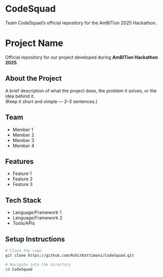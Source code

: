 # CodeSquad
Team CodeSquad’s official repository for the AmBITion 2025 Hackathon.

# Project Name

Official repository for our project developed during **AmBITion Hackathon 2025**.

## About the Project
A brief description of what the project does, the problem it solves, or the idea behind it.  
(Keep it short and simple — 2–3 sentences.)

## Team
- Member 1  
- Member 2  
- Member 3  
- Member 4  

## Features
- Feature 1  
- Feature 2  
- Feature 3  

## Tech Stack
- Language/Framework 1  
- Language/Framework 2  
- Tools/APIs  

## Setup Instructions
```bash
# Clone the repo
git clone https://github.com/RohitKattimani/CodeSquad.git

# Navigate into the directory
cd CodeSquad
